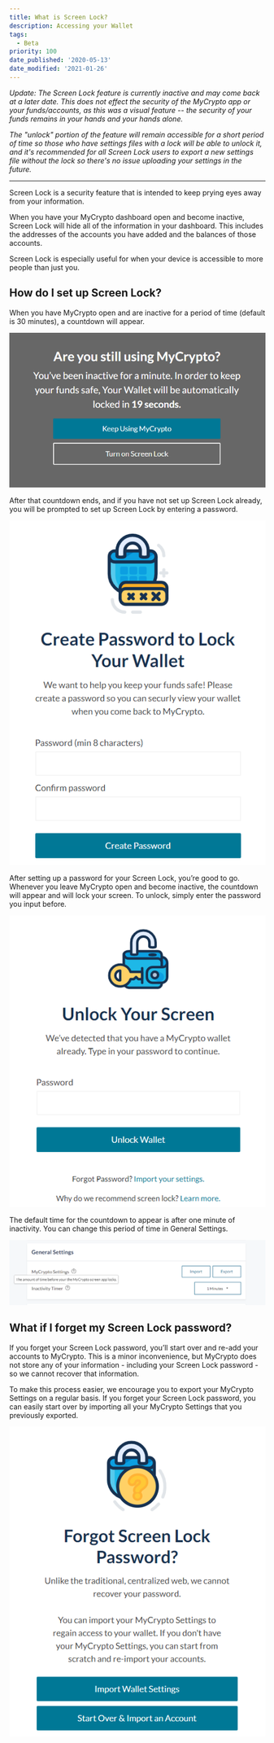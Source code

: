 ```yaml
---
title: What is Screen Lock?
description: Accessing your Wallet
tags:
  - Beta
priority: 100
date_published: '2020-05-13'
date_modified: '2021-01-26'
---
```


_Update: The Screen Lock feature is currently inactive and may come back at a later date. This does not effect the security of the MyCrypto app or your funds/accounts, as this was a visual feature -- the security of your funds remains in your hands and your hands alone._

_The "unlock" portion of the feature will remain accessible for a short period of time so those who have settings files with a lock will be able to unlock it, and it's recommended for all Screen Lock users to export a new settings file without the lock so there's no issue uploading your settings in the future._

---

Screen Lock is a security feature that is intended to keep prying eyes away from your information.

When you have your MyCrypto dashboard open and become inactive, Screen Lock will hide all of the information in your dashboard. This includes the addresses of the accounts you have added and the balances of those accounts.

Screen Lock is especially useful for when your device is accessible to more people than just you.

## How do I set up Screen Lock?

When you have MyCrypto open and are inactive for a period of time (default is 30 minutes), a countdown will appear.

![Screen Lock countdown](../../assets/how-to/accessing-wallet/what-is-screen-lock/countdown.png)

After that countdown ends, and if you have not set up Screen Lock already, you will be prompted to set up Screen Lock by entering a password.

![Create password](../../assets/how-to/accessing-wallet/what-is-screen-lock/create-password.png)

After setting up a password for your Screen Lock, you’re good to go. Whenever you leave MyCrypto open and become inactive, the countdown will appear and will lock your screen. To unlock, simply enter the password you input before.

![Unlock screen](../../assets/how-to/accessing-wallet/what-is-screen-lock/unlock-screen.png)

The default time for the countdown to appear is after one minute of inactivity. You can change this period of time in General Settings.

![Inactivity timer](../../assets/how-to/accessing-wallet/what-is-screen-lock/inactivity-timer.png)

## What if I forget my Screen Lock password?

If you forget your Screen Lock password, you’ll start over and re-add your accounts to MyCrypto. This is a minor inconvenience, but MyCrypto does not store any of your information - including your Screen Lock password - so we cannot recover that information.

To make this process easier, we encourage you to export your MyCrypto Settings on a regular basis. If you forget your Screen Lock password, you can easily start over by importing all your MyCrypto Settings that you previously exported.

![Forgot password](../../assets/how-to/accessing-wallet/what-is-screen-lock/forgot-password.png)
